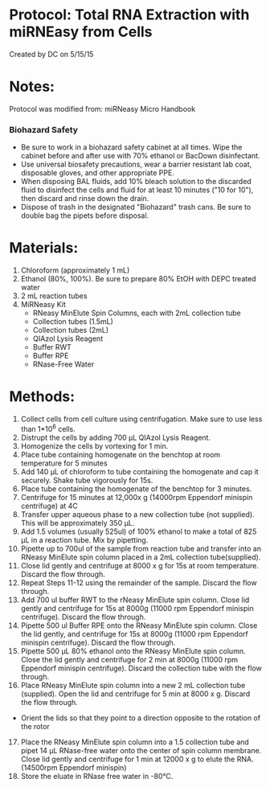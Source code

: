 Protocol: Total RNA Extraction with miRNEasy from Cells
=======================================================

Created by DC on 5/15/15

# Notes:
Protocol was modified from: miRNeasy Micro Handbook 

### Biohazard Safety

-    Be sure to work in a biohazard safety cabinet at all times. Wipe the cabinet before and after use with 70% ethanol or BacDown disinfectant. 
-    Use universal biosafety precautions, wear a barrier resistant lab coat, disposable gloves, and other appropriate PPE.
-    When disposing BAL fluids, add 10% bleach solution to the discarded fluid to disinfect the cells and fluid for at least 10 minutes ("10 for 10"), then discard and rinse down the drain. 
-    Dispose of trash in the designated "Biohazard" trash cans. Be sure to double bag the pipets before disposal. 

# Materials: 
1. Chloroform (approximately 1 mL)
2. Ethanol (80%, 100%). Be sure to prepare 80% EtOH with DEPC treated water
3. 2 mL reaction tubes 
4. MiRNeasy Kit
   - RNeasy MinElute Spin Columns, each with 2mL collection tube   
   - Collection tubes (1.5mL)
   - Collection tubes (2mL)
   - QIAzol Lysis Reagent
   - Buffer RWT
   - Buffer RPE
   - RNase-Free Water

# Methods: 
1. Collect cells from cell culture using centrifugation. Make sure to use less than 1*10<sup>6</sup> cells. 
2. Distrupt the cells by adding 700 µL QIAzol Lysis Reagent. 
3. Homogenize the cells by vortexing for 1 min. 
4. Place tube containing homogenate on the benchtop at room temperature for 5 minutes 
5. Add 140 µL of chloroform to tube containing the homogenate and cap it securely. Shake tube vigorously for 15s. 
6. Place tube containing the homogenate of the benchtop for 3 minutes. 
7. Centrifuge for 15 minutes at 12,000x g (14000rpm Eppendorf minispin centrifuge) at 4C
8. Transfer upper aqueous phase to a new collection tube (not supplied). This will be approximately 350 µL.
9. Add 1.5 volumes (usually 525ul) of 100% ethanol to make a total of 825 µL in a reaction tube. Mix by pipetting.
10. Pipette up to 700ul of the sample from reaction tube and transfer into an RNeasy MinElute spin column placed in a 2mL collection tube(supplied). 
11. Close lid gently and centrifuge at 8000 x g for 15s at room temperature. Discard the flow through.
12. Repeat Steps 11-12 using the remainder of the sample. Discard the flow through.
13. Add 700 ul buffer RWT to the rNeasy MinElute spin column. Close lid gently and centrifuge for 15s at 8000g (11000 rpm Eppendorf minispin centrifuge). Discard the flow through.
14. Pipette 500 ul Buffer RPE onto the RNeasy MinElute spin column. Close the lid gently, and centrifuge for 15s at 8000g (11000 rpm Eppendorf minispin centrifuge). Discard the flow through.
15. Pipette 500 µL 80% ethanol onto the RNeasy MinElute spin column. Close the lid gently and centrifuge for 2 min at 8000g (11000 rpm Eppendorf minispin centrifuge). Discard the collection tube with the flow through.
16. Place RNeasy MinElute spin column into a new 2 mL collection tube (supplied). Open the lid and centrifuge for 5 min at 8000 x g. Discard the flow through.
   - Orient the lids so that they point to a direction opposite to the rotation of the rotor
17. Place the RNeasy MinElute spin column into a 1.5 collection tube and pipet 14 µL RNase-free water onto the center of spin column membrane. Close lid gently and centrifuge for 1 min at 12000 x g to elute the RNA. (14500rpm Eppendorf minispin) 
18. Store the eluate in RNase free water in -80°C.
